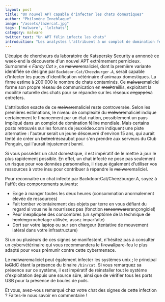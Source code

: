 ```yaml
---
layout: post
title: "Un nouvel APT capable d'infecter les chats domestiques"
author: "Philomène Inneblaque"
image: "/assets/lazercat.jpg"
tags: ['malware', 'lolchats']
category: malware
twitter_text: "Un APT félin infecte les chats"
introduction: "Les analystes l'attribuent à un complot de domination féline mondial"
---
```


L'équipe de chercheurs du laboratoire de Katspersky Security a annoncé
ce week-end la découverte d'un nouvel APT extrêmement pernicieux.
Surnommé *« Fancy Cat »*, ce ~~malware~~maliciel, dont la première variante identifiée
se désigne par `Backdoor:Cat/Cheezburger.A`, serait capable d'infecter
les puces d'identification vétérinaire d'animaux domestiques. La firme
estime à 200'000 le nombre de chats contaminés. Ce ~~malware~~maliciel forme
son propre réseau de communication en ~~mesh~~treillis, exploitant la mobilité
naturelle des chats pour se répandre sur les réseaux ~~airgappés~~à entrefers.

L'attribution exacte de ce ~~malware~~maliciel reste controversée. Selon les premières
estimations, le niveau de complexité du ~~malware~~maliciel indique certainement
le financement par un état-nation, possiblement un pays impliqué dans
un complot de domination féline mondiale. Mais certains posts retrouvés
sur les forums de jeuxvideo.com indiquent une piste alternative : l'auteur
serait un jeune désoeuvré d'environ 15 ans, qui aurait tenté de créer un
~~botnet~~réseaubot pour s'en prendre aux serveurs du Club Penguin, qui l'aurait injustement
banni.

Si vous possédez un chat domestique, il est impératif de le mettre à jour le plus rapidement
possible. En effet, un chat infecté ne pose pas seulement un risque pour vos données
personnelles, il risque également d'utiliser vos ressources à votre insu pour contribuer
à répandre le ~~malware~~maliciel.

Pour reconnaitre un chat infecté par Backdoor:Cat/Cheezburger.A, soyez à l'affût des
comportements suivants:

 - Exige à manger toutes les deux heures (consommation anormalement élevée de ressources)
 - Fait tomber volontairement des objets par terre en vous défiant du regard si vous ne le nourrissez pas (fonction ~~ransomware~~rançongiciel)
 - Peur inexpliquée des concombres (un symptôme de la technique de ~~hooking~~crochetage utilisée, assez imparfaite)
 - Dort sur votre laptop ou sur son chargeur (tentative de mouvement latéral dans votre infrastructure)

Si un ou plusieurs de ces signes se manifestent, n'hésitez pas à consulter un cybervétérinaire qui
vous recommandera le ~~firewall~~pare-feu le plus adapté pour vous prémunir contre cette cybermenace.

Le ~~malware~~maliciel peut également infecter les systèmes unix ; le principal ~~IoC~~IdC étant la présence du
binaire `/bin/cat`. Si vous remarquez sa présence sur ce système, il est impératif de réinstaller
tout le système d'exploitation depuis une source sûre, ainsi que de vérifier tous les ports USB
pour la présence de boules de poils.

Et vous, avez-vous remarqué chez votre chat des signes de cette infection ? Faites-le nous savoir en commentaire !
